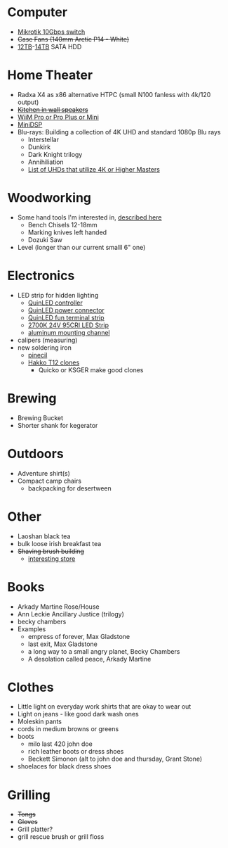 # Computer
- [Mikrotik 10Gbps switch](https://mikrotik.com/product/css610_8g_2s_in#fndtn-specifications)
- ~~Case Fans (140mm Arctic P14 - White)~~
- [12TB](https://www.ebay.com/itm/156046813385?_skw=12tb&itmmeta=01JDSXESPRAVGN0VXN4Q1420BR&hash=item24551d68c9:g:buwAAOSwDghlwalj)-[14TB](https://www.ebay.com/itm/155672990441?_skw=14tb&epid=18059743338&itmmeta=01JDSXC2KQY51NQC1CEKSK09XK&hash=item243ed552e9:g:gggAAOSwwB5mL~fg) SATA HDD
# Home Theater
- Radxa X4 as x86 alternative HTPC (small N100 fanless with 4k/120 output)
- ~~[Kitchen in wall speakers](https://www.parts-express.com/Dayton-Audio-ME825W-8-2-Way-In-Wall-Speaker-Pair-300-439?quantity=1)~~
- [WiiM Pro or Pro Plus or Mini](https://wiimhome.com/wiimpro/overview)
- [MiniDSP](https://www.minidsp.com/products/minidsp-in-a-box/minidsp-2x4-hd)
- Blu-rays: Building a collection of 4K UHD and standard 1080p Blu rays
	- Interstellar
	- Dunkirk
	- Dark Knight trilogy
	- Annihiliation
	- [List of UHDs that utilize 4K or Higher Masters](https://forum.blu-ray.com/showthread.php?t=270798)
# Woodworking
- Some hand tools I'm interested in, [described here](https://github.com/nes378/christmas2024/blob/main/Japanese%20Hand%20Tools.md)
	- Bench Chisels 12-18mm
	- Marking knives left handed
	- Dozuki Saw
- Level (longer than our current smalll 6" one)
# Electronics
- LED strip for hidden lighting
	- [QuinLED controller](https://shop.allnetchina.cn/products/quinled-an-penta-mini)
	- [QuinLED power connector](https://shop.allnetchina.cn/products/dc-connector-wired-for-quinled-dig-uno)
	- [QuinLED fun terminal strip](https://shop.allnetchina.cn/products/one-to-two-power-and-data-expander) 
	- [2700K 24V 95CRI LED Strip](https://www.aliexpress.us/item/2251832762462512.html?spm=a2g0o.detail.1000060.1.40fa50543CWoE7&gps-id=pcDetailBottomMoreThisSeller&scm=1007.13339.146401.0&scm_id=1007.13339.146401.0&scm-url=1007.13339.146401.0&pvid=06829d37-7f1b-4ec8-916e-2e7ac8706a2d&aff_fcid=787bf54882554ad98209acc927db85bf-1632839231078-03613-_dVQaZny&aff_fsk=_dVQaZny&aff_fcid=59a360eec55142888406edff43769905-1648678029969-02120-_9Q6av7&tt=CPS_NORMAL&aff_fsk=_9Q6av7&afSmartRedirect=y&aff_fcid=54e163c9ecf344fe8169c5845af6d061-1731680588941-02165-_AmEKnT&tt=CPS_NORMAL&aff_fsk=_AmEKnT&aff_platform=portals-tool&sk=_AmEKnT&aff_trace_key=54e163c9ecf344fe8169c5845af6d061-1731680588941-02165-_AmEKnT&terminal_id=6d0bc5fcb4cc4654899e00753ecc8849&afSmartRedirect=y&gatewayAdapt=glo2usa4itemAdapt) 
	- [aluminum mounting channel](https://www.aliexpress.us/item/3256802670637135.html?aff_fcid=13c68c8c03424901aeafb0606663849c-1731683088849-04844-_Abuvet&tt=CPS_NORMAL&aff_fsk=_Abuvet&aff_platform=shareComponent-detail&sk=_Abuvet&aff_trace_key=13c68c8c03424901aeafb0606663849c-1731683088849-04844-_Abuvet&terminal_id=6d0bc5fcb4cc4654899e00753ecc8849&afSmartRedirect=y&gatewayAdapt=glo2usa4itemAdapt) 
- calipers (measuring)
- new soldering iron
	- [pinecil](https://pine64.com/product/pinecil-smart-mini-portable-soldering-iron/)
	- [Hakko T12 clones](https://www.aliexpress.us/item/3256805010213951.html?pdp_npi=4%40dis%21USD%21US%20%2496.24%21US%20%2426.37%21%21%21692.38%21189.72%21%402101f93317328979749051662e85d5%2112000032093449969%21sh%21US%210%21X&spm=a2g0o.store_pc_home.allitems_choice_2004675096798.1005005196528703&gatewayAdapt=glo2usa) 
		- Quicko or KSGER make good clones
# Brewing
- Brewing Bucket
- Shorter shank for kegerator
# Outdoors
- Adventure shirt(s)
- Compact camp chairs
	- backpacking for desertween 
# Other
- Laoshan black tea
- bulk loose irish breakfast tea
- ~~Shaving brush building~~
	- [interesting store](https://yaqibrush.aliexpress.com/store/1101254565)
# Books
- Arkady Martine Rose/House
- Ann Leckie Ancillary Justice (trilogy)
- becky chambers 
- Examples
	- empress of forever, Max Gladstone
	- last exit, Max Gladstone
	- a long way to a small angry planet, Becky Chambers
	- A desolation called peace, Arkady Martine
# Clothes
- Little light on everyday work shirts that are okay to wear out 
- Light on jeans - like good dark wash ones 
- Moleskin pants
- cords in medium browns or greens
- boots
	- milo last 420 john doe
	- rich leather boots or dress shoes
	- Beckett Simonon (alt to john doe and thursday, Grant Stone)
- shoelaces for black dress shoes
# Grilling
- ~~Tongs~~
- ~~Gloves~~
- Grill platter?
- grill rescue brush or grill floss
